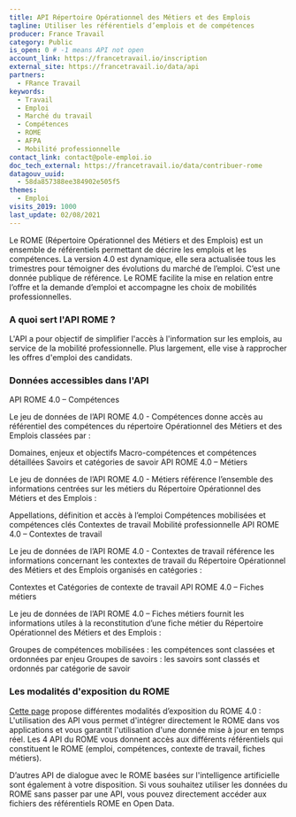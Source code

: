 ```yaml
---
title: API Répertoire Opérationnel des Métiers et des Emplois
tagline: Utiliser les référentiels d’emplois et de compétences
producer: France Travail
category: Public
is_open: 0 # -1 means API not open
account_link: https://francetravail.io/inscription
external_site: https://francetravail.io/data/api
partners:
  - FRance Travail
keywords:
  - Travail
  - Emploi
  - Marché du travail
  - Compétences
  - ROME
  - AFPA
  - Mobilité professionnelle
contact_link: contact@pole-emploi.io
doc_tech_external: https://francetravail.io/data/contribuer-rome
datagouv_uuid:
  - 58da857388ee384902e505f5
themes:
  - Emploi
visits_2019: 1000
last_update: 02/08/2021
---
```


Le ROME (Répertoire Opérationnel des Métiers et des Emplois) est un ensemble de référentiels permettant de décrire les emplois et les compétences.
La version 4.0 est dynamique, elle sera actualisée tous les trimestres pour témoigner des évolutions du marché de l’emploi. C’est une donnée publique de référence.
Le ROME facilite la mise en relation entre l’offre et la demande d’emploi et accompagne les choix de mobilités professionnelles.

### A quoi sert l'API ROME ?

L'API a pour objectif de simplifier l'accès à l'information sur les emplois, au service de la mobilité professionnelle. Plus largement, elle vise à rapprocher les offres d'emploi des candidats.

### Données accessibles dans l'API

API ROME 4.0 – Compétences

Le jeu de données de l’API ROME 4.0 - Compétences donne accès au référentiel des compétences du répertoire Opérationnel des Métiers et des Emplois classées par :

Domaines, enjeux et objectifs
Macro-compétences et compétences détaillées
Savoirs et catégories de savoir
API ROME 4.0 – Métiers

Le jeu de données de l’API ROME 4.0 - Métiers référence l’ensemble des informations centrées sur les métiers du Répertoire Opérationnel des Métiers et des Emplois :

Appellations, définition et accès à l’emploi
Compétences mobilisées et compétences clés
Contextes de travail
Mobilité professionnelle
API ROME 4.0 – Contextes de travail

Le jeu de données de l’API ROME 4.0 - Contextes de travail référence les informations concernant les contextes de travail du Répertoire Opérationnel des Métiers et des Emplois organisés en catégories :

Contextes et Catégories de contexte de travail
API ROME 4.0 – Fiches métiers

Le jeu de données de l’API ROME 4.0 – Fiches métiers fournit les informations utiles à la reconstitution d’une fiche métier du Répertoire Opérationnel des Métiers et des Emplois :

Groupes de compétences mobilisées : les compétences sont classées et ordonnées par enjeu
Groupes de savoirs : les savoirs sont classés et ordonnés par catégorie de savoir
 
### Les modalités d'exposition du ROME
[Cette page](https://francetravail.io/data/contribuer-rome) propose différentes modalités d’exposition du ROME 4.0 : L'utilisation des API vous permet d'intégrer directement le ROME dans vos applications et vous garantit l'utilisation d'une donnée mise à jour en temps réel. Les 4 API du ROME vous donnent accès aux différents référentiels qui constituent le ROME (emploi, compétences, contexte de travail, fiches métiers).

D’autres API de dialogue avec le ROME basées sur l'intelligence artificielle sont également à votre disposition. Si vous souhaitez utiliser les données du ROME sans passer par une API, vous pouvez directement accéder aux fichiers des référentiels ROME en Open Data.
